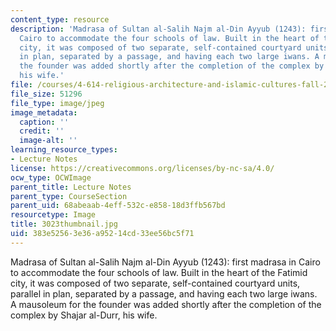 ```yaml
---
content_type: resource
description: 'Madrasa of Sultan al-Salih Najm al-Din Ayyub (1243): first madrasa in
  Cairo to accommodate the four schools of law. Built in the heart of the Fatimid
  city, it was composed of two separate, self-contained courtyard units, parallel
  in plan, separated by a passage, and having each two large iwans. A mausoleum for
  the founder was added shortly after the completion of the complex by Shajar al-Durr,
  his wife.'
file: /courses/4-614-religious-architecture-and-islamic-cultures-fall-2002/383e52563e36a95214cd33ee56bc5f71_3023thumbnail.jpg
file_size: 51296
file_type: image/jpeg
image_metadata:
  caption: ''
  credit: ''
  image-alt: ''
learning_resource_types:
- Lecture Notes
license: https://creativecommons.org/licenses/by-nc-sa/4.0/
ocw_type: OCWImage
parent_title: Lecture Notes
parent_type: CourseSection
parent_uid: 68abeaab-4eff-532c-e858-18d3ffb567bd
resourcetype: Image
title: 3023thumbnail.jpg
uid: 383e5256-3e36-a952-14cd-33ee56bc5f71
---
```

Madrasa of Sultan al-Salih Najm al-Din Ayyub (1243): first madrasa in Cairo to accommodate the four schools of law. Built in the heart of the Fatimid city, it was composed of two separate, self-contained courtyard units, parallel in plan, separated by a passage, and having each two large iwans. A mausoleum for the founder was added shortly after the completion of the complex by Shajar al-Durr, his wife.